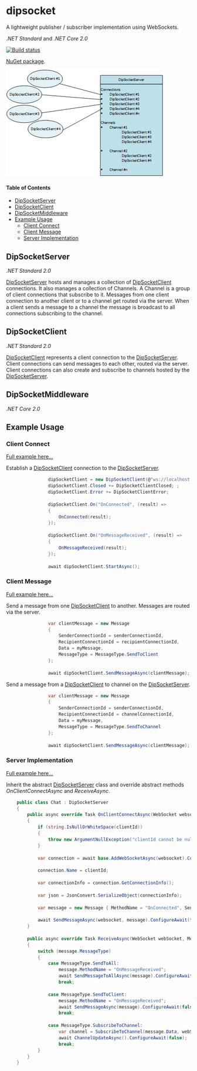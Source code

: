 # dipsocket

A lightweight publisher / subscriber implementation using WebSockets.

*.NET Standard* and *.NET Core 2.0*

[![Build status](https://ci.appveyor.com/api/projects/status/2v4p02f4xrav4oeq?svg=true)](https://ci.appveyor.com/project/grantcolley/dipsocket)

[NuGet package](https://www.nuget.org/packages/DipSocket/).

![Alt text](/README-images/dipsocket.png?raw=true "DipSocket")

#### Table of Contents
* [DipSocketServer](#dipsocketserver)
* [DipSocketClient](#dipsocketclient)
* [DipSocketMiddleware](#dipsocketmiddleware)
* [Example Usage](#example-usage)
  * [Client Connect](#client-connect)
  * [Client Message](#client-message)
  * [Server Implementation](#server-implementation)

## DipSocketServer
*.NET Standard 2.0*

[DipSocketServer](https://github.com/grantcolley/dipsocket/blob/master/src/DipSocket/Server/DipSocketServer.cs) hosts and manages a collection of [DipSocketClient](https://github.com/grantcolley/dipsocket/blob/master/src/DipSocket/Client/DipSocketClient.cs) connections. It also manages a collection of Channels. A Channel is a group of client connections that subscribe to it. Messages from one client connection to another client or to a channel get routed via the server. When a client sends a message to a channel the message is broadcast to all connections subscribing to the channel.

## DipSocketClient
*.NET Standard 2.0*

[DipSocketClient](https://github.com/grantcolley/dipsocket/blob/master/src/DipSocket/Client/DipSocketClient.cs) represents a client connection to the [DipSocketServer](https://github.com/grantcolley/dipsocket/blob/master/src/DipSocket/Server/DipSocketServer.cs). Client connections can send messages to each other, routed via the server. Client connections can also create and subscribe to channels hosted by the [DipSocketServer](https://github.com/grantcolley/dipsocket/blob/master/src/DipSocket/Server/DipSocketServer.cs).

## DipSocketMiddleware
*.NET Core 2.0*


## Example Usage

### Client Connect
[Full example here...](https://github.com/grantcolley/dipsocket/blob/master/test/Client/ViewModel/ChatViewModel.cs)

Establish a [DipSocketClient](https://github.com/grantcolley/dipsocket/blob/master/src/DipSocket/Client/DipSocketClient.cs) connection to the [DipSocketServer](https://github.com/grantcolley/dipsocket/blob/master/src/DipSocket/Server/DipSocketServer.cs).
```C#
                dipSocketClient = new DipSocketClient(@"ws://localhost:6000/chat", "clientId");
                dipSocketClient.Closed += DipSocketClientClosed; ;
                dipSocketClient.Error += DipSocketClientError;

                dipSocketClient.On("OnConnected", (result) =>
                {
                    OnConnected(result);
                });

                dipSocketClient.On("OnMessageReceived", (result) =>
                {
                    OnMessageReceived(result);
                });

                await dipSocketClient.StartAsync();
```

### Client Message
[Full example here...](https://github.com/grantcolley/dipsocket/blob/master/test/Client/ViewModel/ChatViewModel.cs)

Send a message from one [DipSocketClient](https://github.com/grantcolley/dipsocket/blob/master/src/DipSocket/Client/DipSocketClient.cs) to another. Messages are routed via the server.
```C#
                var clientMessage = new Message
                {
                    SenderConnectionId = senderConnectionId,
                    RecipientConnectionId = recipientConnectionId,
                    Data = myMessage,
                    MessageType = MessageType.SendToClient
                };
                
                await dipSocketClient.SendMessageAsync(clientMessage);
```

Send a message from a [DipSocketClient](https://github.com/grantcolley/dipsocket/blob/master/src/DipSocket/Client/DipSocketClient.cs) to channel on the [DipSocketServer](https://github.com/grantcolley/dipsocket/blob/master/src/DipSocket/Server/DipSocketServer.cs).
```C#
                var clientMessage = new Message
                {
                    SenderConnectionId = senderConnectionId,
                    RecipientConnectionId = channelConnectionId,
                    Data = myMessage,
                    MessageType = MessageType.SendToChannel
                };
                
                await dipSocketClient.SendMessageAsync(clientMessage);
```

### Server Implementation
[Full example here...](https://github.com/grantcolley/dipsocket/blob/master/test/ChatServer/Chat.cs)

Inherit the abstract [DipSocketServer](https://github.com/grantcolley/dipsocket/blob/master/src/DipSocket/Server/DipSocketServer.cs) class and override abstract methods *OnClientConnectAsync* and *ReceiveAsync*.
```C#
    public class Chat : DipSocketServer
    {
        public async override Task OnClientConnectAsync(WebSocket websocket, string clientId)
        {
            if (string.IsNullOrWhiteSpace(clientId))
            {
                throw new ArgumentNullException("clientId cannot be null or empty.");
            }

            var connection = await base.AddWebSocketAsync(websocket).ConfigureAwait(false);

            connection.Name = clientId;

            var connectionInfo = connection.GetConnectionInfo();

            var json = JsonConvert.SerializeObject(connectionInfo);
            
            var message = new Message { MethodName = "OnConnected", SenderConnectionId = "Chat", Data = json };

            await SendMessageAsync(websocket, message).ConfigureAwait(false);
        }

        public async override Task ReceiveAsync(WebSocket webSocket, Message message)
        {
            switch (message.MessageType)
            {
                case MessageType.SendToAll:
                    message.MethodName = "OnMessageReceived";
                    await SendMessageToAllAsync(message).ConfigureAwait(false);
                    break;

                case MessageType.SendToClient:
                    message.MethodName = "OnMessageReceived";
                    await SendMessageAsync(message).ConfigureAwait(false);
                    break;

                case MessageType.SubscribeToChannel:
                    var channel = SubscribeToChannel(message.Data, webSocket);
                    await ChannelUpdateAsync().ConfigureAwait(false);
                    break;
            }
        }
    }
```
